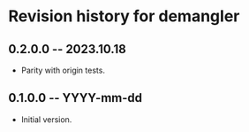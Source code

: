 # Revision history for demangler

## 0.2.0.0 -- 2023.10.18

* Parity with origin tests.

## 0.1.0.0 -- YYYY-mm-dd

* Initial version.
